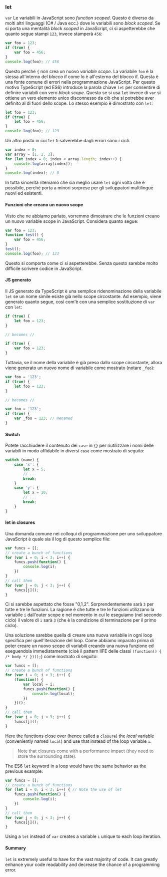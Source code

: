 ### let

`var` Le variabili in JavaScript sono *function scoped*. Questo è diverso da molti altri linguaggi (C# / Java ecc.) dove le variabili sono *block scoped*. Se si porta una mentalità *block scoped* in JavaScript, ci si aspetterebbe che quanto segue stampi `123`, invece stamperà `456`:

```ts
var foo = 123;
if (true) {
    var foo = 456;
}
console.log(foo); // 456
```
Questo perché `{` non crea un nuovo *variable scope*. La variabile `foo` è la stessa all'interno del *blocco* if come lo è all'esterno del blocco if. Questa è una fonte comune di errori nella programmazione JavaScript. Per questo motivo TypeScript (ed ES6) introduce la parola chiave `let` per consentire di definire variabili con vero *block scope*. Questo se si usa `let` invece di `var` si ottiene un vero elemento unico disconnesso da ciò che si potrebbe aver definito al di fuori dello scope. Lo stesso esempio è dimostrato con `let`:

```ts
let foo = 123;
if (true) {
    let foo = 456;
}
console.log(foo); // 123
```

Un altro posto in cui `let` ti salverebbe dagli errori sono i cicli.

```ts
var index = 0;
var array = [1, 2, 3];
for (let index = 0; index < array.length; index++) {
    console.log(array[index]);
}
console.log(index); // 0
```
In tutta sincerità riteniamo che sia meglio usare `let` ogni volta che è possibile, perché porta a minori sorprese per gli sviluppatori multilingue nuovi ed esistenti.

#### Funzioni che creano un nuovo scope
Visto che ne abbiamo parlato, vorremmo dimostrare che le funzioni creano un nuovo variable scope in JavaScript. Considera quanto segue:
```ts
var foo = 123;
function test() {
    var foo = 456;
}
test();
console.log(foo); // 123
```
Questo si comporta come ci si aspetterebbe. Senza questo sarebbe molto difficile scrivere codice in JavaScript.

#### JS generato
Il JS generato da TypeScript è una semplice ridenominazione della variabile `let` se un nome simile esiste già nello scope circostante. Ad esempio, viene generato quanto segue, così com'è con una semplice sostituzione di `var` con `let`:

```ts
if (true) {
    let foo = 123;
}

// becomes //

if (true) {
    var foo = 123;
}
```
Tuttavia, se il nome della variabile è già preso dallo scope circostante, allora viene generato un nuovo nome di variabile come mostrato (notare `_foo`):

```ts
var foo = '123';
if (true) {
    let foo = 123;
}

// becomes //

var foo = '123';
if (true) {
    var _foo = 123; // Renamed
}
```

#### Switch
Potete racchiudere il contenuto dei `case` in `{}` per riutilizzare i nomi delle variabili in modo affidabile in diversi `case` come mostrato di seguito: 

```ts
switch (name) {
    case 'x': {
        let x = 5;
        // ...
        break;
    }
    case 'y': {
        let x = 10;
        // ...
        break;
    }
}
```

#### let in closures
Una domanda comune nei colloqui di programmazione per uno sviluppatore JavaScript è quale sia il log di questo semplice file:

```ts
var funcs = [];
// create a bunch of functions
for (var i = 0; i < 3; i++) {
    funcs.push(function() {
        console.log(i);
    })
}
// call them
for (var j = 0; j < 3; j++) {
    funcs[j]();
}
```
Ci si sarebbe aspettato che fosse "0,1,2". Sorprendentemente sarà `3` per tutte e tre le funzioni. La ragione è che tutte e tre le funzioni utilizzano la variabile `i` dall'outer scope e nel momento in cui le eseguiamo (nel secondo ciclo) il valore di `i` sarà `3` (che è la condizione di terminazione per il primo ciclo).

Una soluzione sarebbe quella di creare una nuova variabile in ogni loop specifica per quell'iterazione del loop. Come abbiamo imparato prima di poter creare un nuovo scope di variabili creando una nuova funzione ed eseguendola immediatamente (cioè il pattern IIFE delle classi `(function() { /* body */ })();`) come mostrato di seguito:

```ts
var funcs = [];
// create a bunch of functions
for (var i = 0; i < 3; i++) {
    (function() {
        var local = i;
        funcs.push(function() {
            console.log(local);
        })
    })();
}
// call them
for (var j = 0; j < 3; j++) {
    funcs[j]();
}
```
Here the functions close over (hence called a `closure`) the *local* variable (conveniently named `local`) and use that instead of the loop variable `i`.

> Note that closures come with a performance impact (they need to store the surrounding state).

The ES6 `let` keyword in a loop would have the same behavior as the previous example:

```ts
var funcs = [];
// create a bunch of functions
for (let i = 0; i < 3; i++) { // Note the use of let
    funcs.push(function() {
        console.log(i);
    })
}
// call them
for (var j = 0; j < 3; j++) {
    funcs[j]();
}
```

Using a `let` instead of `var` creates a variable `i` unique to each loop iteration.

#### Summary
`let` is extremely useful to have for the vast majority of code. It can greatly enhance your code readability and decrease the chance of a programming error.



[](https://github.com/olov/defs/blob/master/loop-closures.md)
